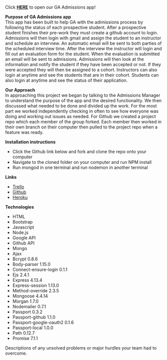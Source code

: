 
Click <a href = 'https://ga-admissions.herokuapp.com/'>**HERE**</a> to open our GA Admissions app!

**Purpose of GA Admissions app**
<br>
This app has been built to help GA with the adimissions process by following the status of each prospective student.  After a prospective student finishes their pre-work they must create a github account to login.  Admissions will then login with gmail and assign the student to an instructor and schedule an interview.  An automatic email will be sent to both parties of the scheduled interview time.  After the interview the instructor will login and fill out an evaluation form for the student. When the evaluation is submitted an email will be sent to admissions.  Admissions will then look at the information and notify the student if they have been accepted or not.  If they were accepted they will then be assigned to a cohort.  Instructors can also login at anytime and see the students that are in their cohort.  Students can also login at anytime and see the status of their application.  

**Our Approach**
<br>
In approaching this project we began by talking to the Admissions Manager to understand the purpose of the app and the desired functionality.  We then discussed what needed to be done and divided up the work.  For the most part we worked independently checking in often to see how everyone was doing and working out issues as needed.  For Github we created a project repo which each member of the group forked.  Each member then worked in their own branch on their computer then pulled to the project repo when a feature was ready.  

**Installation instructions**

* Click the Github link below and fork and clone the repo onto your computer  
* Navigate to the cloned folder on your computer and run NPM install
* Run mongod in one terminal and run nodemon in another terminal


**Links**

* <a href = 'https://trello.com/b/LxBO5cnq/ga-admissions-app'>Trello</a>  
* <a href = 'https://github.com/machever/ga_admissions_app'>Github</a> 
* <a href = 'https://ga-admissions.herokuapp.com/'>Heroku</a>

**Technologies**

* HTML
* Bootstrap
* Javascript
* Node.js
* Google API
* Github API
* Mongo
* Ajax
* Bcrypt 0.8.6
* Body-parser 1.15.0
* Connect-ensure-login 0.1.1
* Ejs 2.4.1
* Express 4.13.4
* Express-session 1.13.0
* Method-override 2.3.5
* Mongoose 4.4.14
* Morgan 1.7.0
* Nodemailer 0.7.1
* Passport 0.3.2
* Passport-github 1.1.0
* Passport-google-oauth2 0.1.6
* Passport-local 1.0.0
* Path 0.12.7
* Promise 7.1.1

Descriptions of any unsolved problems or major hurdles your team had to overcome.